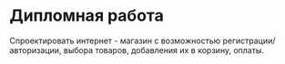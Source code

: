 # Дипломная работа
Спроектировать интернет - магазин с возможностью регистрации/авторизации, выбора товаров, добавления их в корзину, оплаты.
